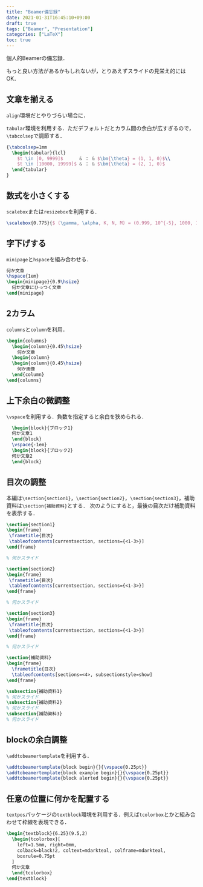 ```yaml
---
title: "Beamer備忘録"
date: 2021-01-31T16:45:10+09:00
draft: true
tags: ["Beamer", "Presentation"]
categories: ["LaTeX"]
toc: true
---
```


個人的Beamerの備忘録．

もっと良い方法があるかもしれないが，とりあえずスライドの見栄え的にはOK．

## 文章を揃える

`align`環境だとやりづらい場合に．

`tabular`環境を利用する．ただデフォルトだとカラム間の余白が広すぎるので，`\tabcolsep`で調節する．

```tex
{\tabcolsep=1mm
  \begin{tabular}{lcl}
    $t \in [0, 9999]$      & ： & $\bm{\theta} = (1, 1, 0)$\\
    $t \in [10000, 19999]$ & ： & $\bm{\theta} = (2, 1, 0)$
  \end{tabular}
}
```

## 数式を小さくする

`scalebox`または`resizebox`を利用する．

```tex
\scalebox{0.775}{$ (\gamma, \alpha, K, N, M) = (0.999, 10^{-5}, 1000, 10, 100)$}
```

## 字下げする

`minipage`と`hspace`を組み合わせる．

```tex
何か文章
\hspace{1em}
\begin{minipage}{0.9\hsize}
  何か文章にひっつく文章
\end{minipage}
```

## 2カラム

`columns`と`column`を利用．

```tex
\begin{columns}
  \begin{column}{0.45\hsize}
    何か文章
  \begin{column}
  \begin{column}{0.45\hsize}
    何か画像
  \end{column}
\end{columns}
```

## 上下余白の微調整

`\vspace`を利用する．負数を指定すると余白を狭められる．

```tex
  \begin{block}{ブロック1}
  何か文章1
  \end{block}
  \vspace{-1em}
  \begin{block}{ブロック2}
  何か文章2
  \end{block}
```

## 目次の調整

本編は`\section{section1}`，`\section{section2}`，`\section{section3}`，補助資料は`\section{補助資料}`とする．
次のようにすると，最後の目次だけ補助資料を表示する．

```tex
\section{section1}
\begin{frame}
 \frametitle{目次}
 \tableofcontents[currentsection, sections={<1-3>}]
\end{frame}

% 何かスライド

\section{section2}
\begin{frame}
 \frametitle{目次}
 \tableofcontents[currentsection, sections={<1-3>}]
\end{frame}

% 何かスライド

\section{section3}
\begin{frame}
 \frametitle{目次}
 \tableofcontents[currentsection, sections={<1-3>}]
\end{frame}

% 何かスライド

\section{補助資料}
\begin{frame}
  \frametitle{目次}
  \tableofcontents[sections=<4>, subsectionstyle=show]
\end{frame}

\subsection{補助資料1}
% 何かスライド
\subsection{補助資料2}
% 何かスライド
\subsection{補助資料3}
% 何かスライド
```

## blockの余白調整

`\addtobeamertemplate`を利用する．

```tex
\addtobeamertemplate{block begin}{}{\vspace{0.25pt}}
\addtobeamertemplate{block example begin}{}{\vspace{0.25pt}}
\addtobeamertemplate{block alerted begin}{}{\vspace{0.25pt}}
```

## 任意の位置に何かを配置する

`textpos`パッケージの`textblock`環境を利用する．例えば`tcolorbox`とかと組み合わせて枠線を表現できる．

```tex
\begin{textblock}{6.25}(9.5,2)
  \begin{tcolorbox}[
    left=1.5mm, right=0mm,
    colback=black!2, coltext=mdarkteal, colframe=mdarkteal,
    boxrule=0.75pt
  ]
  何か文章
  \end{tcolorbox}
\end{textblock}
```
